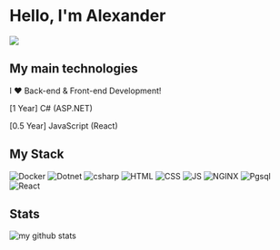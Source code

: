 # Hello, I'm Alexander

[![](https://ziadoua.github.io/m3-Markdown-Badges/badges/Telegram/telegram1.svg)](https://t.me/Prodix)

## My main technologies

I ❤️ Back-end & Front-end Development!

[1 Year] C# (ASP.NET)

[0.5 Year] JavaScript (React)

## My Stack

![Docker](https://ziadoua.github.io/m3-Markdown-Badges/badges/Docker/docker1.svg)
![Dotnet](https://ziadoua.github.io/m3-Markdown-Badges/badges/dotNET/dotnet1.svg)
![csharp](https://ziadoua.github.io/m3-Markdown-Badges/badges/CSharp/csharp1.svg)
![HTML](https://ziadoua.github.io/m3-Markdown-Badges/badges/HTML/html1.svg)
![CSS](https://ziadoua.github.io/m3-Markdown-Badges/badges/CSS/css1.svg)
![JS](https://ziadoua.github.io/m3-Markdown-Badges/badges/Javascript/javascript1.svg)
![NGINX](https://ziadoua.github.io/m3-Markdown-Badges/badges/NGINX/nginx1.svg)
![Pgsql](https://ziadoua.github.io/m3-Markdown-Badges/badges/PostgreSQL/postgresql1.svg)
![React](https://ziadoua.github.io/m3-Markdown-Badges/badges/React/react1.svg)

## Stats

![my github stats](https://github-readme-stats.vercel.app/api?username=prodix&show_icons=true&theme=dark)
